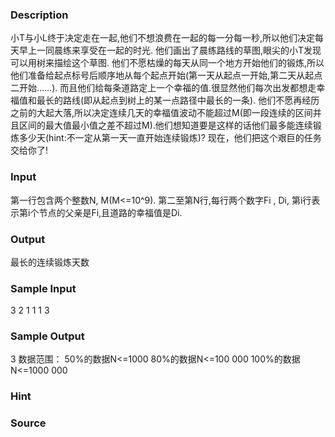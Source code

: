
### Description

小T与小L终于决定走在一起,他们不想浪费在一起的每一分每一秒,所以他们决定每天早上一同晨练来享受在一起的时光.
他们画出了晨练路线的草图,眼尖的小T发现可以用树来描绘这个草图.
他们不愿枯燥的每天从同一个地方开始他们的锻炼,所以他们准备给起点标号后顺序地从每个起点开始(第一天从起点一开始,第二天从起点二开始……). 而且他们给每条道路定上一个幸福的值.很显然他们每次出发都想走幸福值和最长的路线(即从起点到树上的某一点路径中最长的一条).
他们不愿再经历之前的大起大落,所以决定连续几天的幸福值波动不能超过M(即一段连续的区间并且区间的最大值最小值之差不超过M).他们想知道要是这样的话他们最多能连续锻炼多少天(hint:不一定从第一天一直开始连续锻炼)?
现在，他们把这个艰巨的任务交给你了!
### Input
第一行包含两个整数N, M(M<=10^9).
第二至第N行,每行两个数字Fi , Di, 第i行表示第i个节点的父亲是Fi,且道路的幸福值是Di.
### Output
最长的连续锻炼天数
### Sample Input
3 2
1 1
1 3

### Sample Output
3
数据范围：
50%的数据N<=1000
80%的数据N<=100 000
100%的数据N<=1000 000

### Hint

### Source
